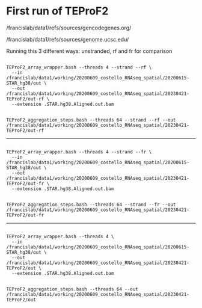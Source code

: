 
#	First run of TEProF2

/francislab/data1/refs/sources/gencodegenes.org/

/francislab/data1/refs/sources/genome.ucsc.edu/




Running this 3 different ways: unstranded, rf and fr for comparison






```

TEProF2_array_wrapper.bash --threads 4 --strand --rf \
  --in /francislab/data1/working/20200609_costello_RNAseq_spatial/20200615-STAR_hg38/out \
  --out /francislab/data1/working/20200609_costello_RNAseq_spatial/20230421-TEProF2/out-rf \
  --extension .STAR.hg38.Aligned.out.bam

```


```

TEProF2_aggregation_steps.bash --threads 64 --strand --rf --out /francislab/data1/working/20200609_costello_RNAseq_spatial/20230421-TEProF2/out-rf

```


---


```

TEProF2_array_wrapper.bash --threads 4 --strand --fr \
  --in /francislab/data1/working/20200609_costello_RNAseq_spatial/20200615-STAR_hg38/out \
  --out /francislab/data1/working/20200609_costello_RNAseq_spatial/20230421-TEProF2/out-fr \
  --extension .STAR.hg38.Aligned.out.bam

```


```

TEProF2_aggregation_steps.bash --threads 64 --strand --fr --out /francislab/data1/working/20200609_costello_RNAseq_spatial/20230421-TEProF2/out-fr

```

---


```

TEProF2_array_wrapper.bash --threads 4 \
  --in /francislab/data1/working/20200609_costello_RNAseq_spatial/20200615-STAR_hg38/out \
  --out /francislab/data1/working/20200609_costello_RNAseq_spatial/20230421-TEProF2/out \
  --extension .STAR.hg38.Aligned.out.bam

```


```

TEProF2_aggregation_steps.bash --threads 64 --out /francislab/data1/working/20200609_costello_RNAseq_spatial/20230421-TEProF2/out

```

